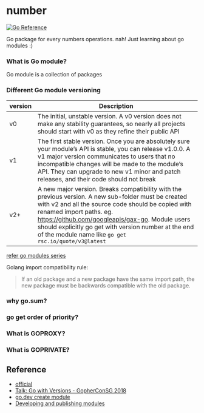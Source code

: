 # number
[![Go Reference](https://pkg.go.dev/badge/github.com/ajithkumarsekar/number.svg)](https://pkg.go.dev/github.com/ajithkumarsekar/number)

Go package for every numbers operations. nah! Just learning about go modules :)

### What is Go module?
Go module is a collection of packages
### Different Go module versioning
| version | Description                                                                                                                                                                                                                                                                                                                                        |
|---------|----------------------------------------------------------------------------------------------------------------------------------------------------------------------------------------------------------------------------------------------------------------------------------------------------------------------------------------------------|
| v0      | The initial, unstable version. A v0 version does not make any stability guarantees, so nearly all projects should start with v0 as they refine their public API                                                                                                                                                                                    |
| v1      | The first stable version. Once you are absolutely sure your module’s API is stable, you can release v1.0.0. A v1 major version communicates to users that no incompatible changes will be made to the module’s API. They can upgrade to new v1 minor and patch releases, and their code should not break                                           |
| v2+     | A new major version. Breaks compatibility with the previous version. A new sub-folder must be created with v2 and all the source code should be copied with renamed import paths. eg. https://github.com/googleapis/gax-go. Module users should explicitly go get with version number at the end of the module name like `go get rsc.io/quote/v3@latest` | 

[refer go modules series](https://go.dev/blog/publishing-go-modules)

Golang import compatibility rule:
> If an old package and a new package have the same import path,
the new package must be backwards compatible with the old package.
### why go.sum?
### go get order of priority?

### What is GOPROXY?

### What is GOPRIVATE?

## Reference 
- [official](https://go.dev/ref/mod)
- [Talk: Go with Versions - GopherConSG 2018](https://youtu.be/F8nrpe0XWRg)
- [go.dev create module](https://go.dev/doc/tutorial/create-module)
- [Developing and publishing modules](https://go.dev/doc/modules/developing#workflow)

